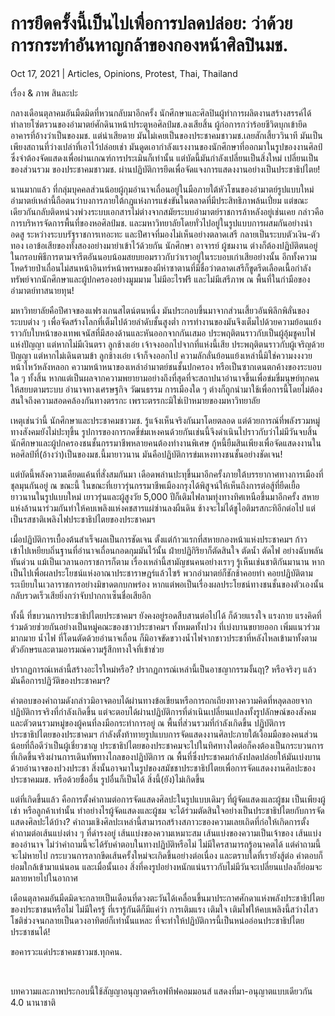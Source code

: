 # การยึดครั้งนี้เป็นไปเพื่อการปลดปล่อย: ว่าด้วยการกระทำอันหาญกล้าของกองหน้าศิลปินมช.

Oct 17, 2021 | Articles, Opinions, Protest, Thai, Thailand





เรื่อง & ภาพ สินละปะ

กลางเดือนตุลาคมอันมืดมิดที่หวนกลับมาอีกครั้ง นักศึกษาและศิลปินผู้ทำการผลิตงานสร้างสรรค์ได้ทำลายโซ่ตรวนของอำมาตย์ศักดินาหน้าประตูหอศิลป์มช.ลงเสียสิ้น ผู้ก่อการกว่าร้อยชีวิตบุกเข้ายึดอาคารที่อ้างว่าเป็นของมช. แต่น่าเสียดาย มันไม่เคยเป็นของประชาคมชาวมช.เลยสักเสี้ยววินาที มันเป็นเพียงสถานที่ว่างเปล่าที่เอาไว้ปล่อยเช่า มันดูดเอากำลังแรงงานของนักศึกษาที่ออกมาในรูปของงานศิลป์ซึ่งจำต้องจัดแสดงเพื่อผ่านเกณฑ์การประเมินก็เท่านั้น แต่บัดนี้มันกำลังเปลี่ยนเป็นสิ่งใหม่ เปลี่ยนเป็นของส่วนรวม ของประชาคมชาวมช. ผ่านปฏิบัติการยึดเพื่อจัดแจงการแสดงงานอย่างเป็นประชาธิปไตย!

นานมากแล้ว ที่กลุ่มบุคคลส่วนน้อยผู้กุมอำนาจเถื่อนอยู่ในมือภายใต้หัวโขนของอำมาตย์รูปแบบใหม่ อำมาตย์เหล่านี้ถือตนว่าบงการภายใต้กฎแห่งการแข่งขันในตลาดที่มีประสิทธิภาพล้นเปี่ยม แต่ขณะเดียวกันกลับติดหน่วงพ่วงระบบเอกสารไม่ต่างจากสมัยระบบอำมาตย์ราชการล้าหลังอยู่เช่นเคย กล่าวคือ การบริหารจัดการพื้นที่ของหอศิลป์มช. และมหาวิทยาลัยโดยทั่วไปอยู่ในรูปแบบการผสมกันอย่างน่าอดสู ระหว่างระบบรัฐราชการเทอะทะ และปีศาจที่มองไม่เห็นอย่างตลาดเสรี กลายเป็นระบบตัวเงิน-ตัวทอง เอาข้อเสียของทั้งสองอย่างมายำเข้าไว้ด้วยกัน นักศึกษา อาจารย์ ผู้ชมงาน ต่างก็ต้องปฏิบัติตนอยู่ในกรอบพิธีการตามจารีตอันนอบน้อมสยบยอมราวกับว่าเราอยู่ในระบอบเก่าเสียอย่างนั้น อีกทั้งความโหดร้ายป่าเถื่อนไม่สนหน้าอินทร์หน้าพรหมของผีห่าซาตานที่มีชื่อว่าตลาดเสรีก็ขูดรีดเลือดเนื้อกำลังทรัพย์จากนักศึกษาและผู้ปกครองอย่างมูมมาม ไม่มีอะไรฟรี และไม่มีเสรีภาพ ณ พื้นที่ในกำมือของอำมาตย์ทาสนายทุน!

มหาวิทยาลัยคือปีศาจของแฟรงเกนสไตน์ตนหนึ่ง มันประกอบขึ้นมาจากส่วนเสี้ยวอันพิลึกพิลั่นของระบบต่าง ๆ เพื่อจัดสร้างโลกที่เต็มไปด้วยลำดับชั้นสูงต่ำ การทำงานของมันจึงเต็มไปด้วยความย้อนแย้งราวกับใบหน้าของเทพเจนัสที่มีสองด้านและหันออกจากกันเสมอ ประพฤติตนราวกับเป็นผู้อุ้มชูคบไฟแห่งปัญญา แต่หากไม่มีเงินตรา ลูกช้างเอ๋ย เจ้าจงออกไปจากที่แห่งนี้เสีย ประพฤติตนราวกับผู้เจริญด้วยปัญญา แต่หากไม่เดินตามข้า ลูกช้างเอ๋ย เจ้าก็จงออกไป ความลักลั่นย้อนแย้งเหล่านี้มิใช่ความงงงวย หน้าไหว้หลังหลอก ความหน้าหนาของเหล่าอำมาตย์ชนชั้นปกครอง หรือเป็นซากเดนตกค้างของระบอบใด ๆ ทั้งสิ้น หากแต่เป็นผลจากความพยายามอย่างถึงที่สุดที่จะสถาปนาอำนาจขึ้นเพื่อข่มขี่มนุษย์ทุกคนให้สยบตามระบบ อำนาจทางเศรษฐกิจ วัฒนธรรม การเมืองใด ๆ ต่างก็ถูกนำมาใช้เพื่อการนี้โดยไม่ต้องสนใจถึงความสอดคล้องกันทางตรรกะ เพราะตรรกะมิใช่เป้าหมายของมหาวิทยาลัย

เหตุเช่นว่านี้ นักศึกษาและประชาคมชาวมช. รู้แจ้งเห็นจริงกันมาโดยตลอด แต่ด้วยการณ์ที่พลังรวมหมู่ทางสังคมยังไม่ปะทุขึ้น รูปการของการกดขี่ข่มเหงคนด้วยกันเช่นนี้จึงดำเนินไปราวกับว่าไม่มีวันจบสิ้น นักศึกษาและผู้ปกครองชนชั้นกรรมาชีพหลายคนต้องทำงานพิเศษ กู้หนี้ยืมสินเพียงเพื่อจัดแสดงงานในหอศิลป์ที่(อ้างว่า)เป็นของมช.นี้มายาวนาน มันคือปฏิบัติการข่มเหงทางชนชั้นอย่างชัดเจน!

แต่บัดนี้พลังความเคียดแค้นที่สั่งสมกันมา เดือดพล่านปะทุขึ้นมาอีกครั้งภายใต้บรรยากาศทางการเมืองที่ชุลมุนกันอยู่ ณ ขณะนี้ ในขณะที่เยาวรุ่นกรรมาชีพเมืองกรุงได้พิสูจน์ให้เห็นถึงการต่อสู้ที่ยืดเยื้อยาวนานในรูปแบบใหม่ เยาวรุ่นและผู้สูงวัย 5,000 ปีก็เติมไฟลามทุ่งทางทิศเหนือขึ้นมาอีกครั้ง สหายแห่งล้านนาร่วมกันทำให้คบเพลิงแห่งคชสารแผ่ซ่านลงผืนดิน ช้างจะไม่ได้ชูไอติมรสกะทิอีกต่อไป แต่เป็นรสชาติเพลิงไฟประชาธิปไตยของประชาคมฯ

เมื่อปฏิบัติการเบื้องต้นสำเร็จผลเป็นการชัดเจน ตั้งแต่ก้าวแรกที่สหายกองหน้าแห่งประชาคมฯ ก้าวเข้าไปเหยียบถิ่นฐานที่อำนาจเถื่อนกอดกุมมันไว้นั้น ฝ่ายปฏิกิริยาก็ตัดสินใจ ตัดน้ำ ตัดไฟ อย่างฉับพลันทันด่วน แม้เป็นเวลานอกราชการก็ตาม เรื่องเหล่านี้สามัญชนคนอย่างเราๆ รู้เห็นเช่นชาติกันมานาน หากเป็นไปเพื่อผลประโยชน์แห่งอาณาประชาราษฎร์แล้วไซร้ พวกอำมาตย์ก็ชักช้าคอยท่า คอยปฏิบัติตามระเบียบในเวลาราชการอย่างมิขาดตกบกพร่อง หากแต่พอเป็นเรื่องผลประโยชน์ทางชนชั้นของตัวเองนั้น กลับรวดเร็วเสียยิ่งกว่าจับปากกาเซ็นชื่อเสียอีก

ทั้งนี้ ที่ขบวนการประชาธิปไตยประชาคมฯ ยังคงอยู่รอดสืบสานต่อไปได้ ก็ด้วยแรงใจ แรงกาย แรงคิดที่ร่วมด้วยช่วยกันอย่างเป็นหมู่คณะของชาวประชาคมฯ ทั้งหมดทั้งปวง ที่เบ่งบานขยายออก เพิ่มแนวร่วมมากมาย น้ำไฟ ที่โดนตัดด้วยอำนาจเถื่อน ก็มิอาจขัดขวางน้ำไฟจากชาวประชาที่หลังไหลเข้ามาทั้งตามตัวอักษรและตามอารมณ์ความรู้สึกทางใจที่เข้าช่วย

ปรากฏการณ์เหล่านี้สร้างอะไรใหม่หรือ? ปรากฏการณ์เหล่านี้เป็นอาชญากรรมงั้นฤา? หรือจริงๆ แล้วมันคือการปฏิวัติของประชาคมฯ?

คำตอบของคำถามดังกล่าวมิอาจตอบได้ผ่านทางข้อเขียนหรือการถกเถียงทางความคิดที่หลุดลอยจากปฏิบัติการจริงที่กำลังเกิดขึ้น แต่จะตอบได้ผ่านปฏิบัติการที่ดำเนินเปลี่ยนแปลงทั้งรูปลักษณ์ของสังคมและตัวตนรวมหมู่ของผู้คนที่ลงมือกระทำการอยู่ ณ พื้นที่ส่วนรวมที่กำลังเกิดขึ้น ปฏิบัติการประชาธิปไตยของประชาคมฯ กำลังตั้งท้าทายรูปแบบการจัดแสดงงานศิลปะภายใต้เงื้อมมือของคนส่วนน้อยที่ถือดีว่าเป็นผู้เชี่ยวชาญ ประชาธิปไตยของประชาคมจะไปในทิศทางใดต่อก็คงต้องเป็นกระบวนการที่เกิดขึ้นจริงผ่านการเดินทัพทางไกลของปฏิบัติการ ณ พื้นที่ซึ่งประชาคมกำลังปลดปล่อยให้มันเบ่งบานด้วยอำนาจของปวงประชา สิ่งนั้นอาจมาในรูปของสมัชชาประชาธิปไตยเพื่อการจัดแสดงงานศิลปะของประชาคมมช. หรือด้วยชื่ออื่น รูปอื่นก็เป็นได้ สิ่งนี้(ยัง)ไม่เกิดขึ้น

แต่ที่เกิดขึ้นแล้ว คือการตั้งคำถามต่อการจัดแสดงศิลปะในรูปแบบเดิมๆ ที่ผู้จัดแสดงและผู้ชม เป็นเพียงผู้เช่า หรือลูกค้าเท่านั้น ทำอย่างไรผู้จัดแสดงและผู้ชม จะได้ร่วมตัดสินใจอย่างเป็นประชาธิปไตยกับการจัดแสดงศิลปะได้บ้าง? คำถามเชิงศิลปะเหล่านี้สามารถสร้างสภาวะของความเลยเถิดที่ก่อให้เกิดการตั้งคำถามต่อเส้นแบ่งต่าง ๆ ที่ดำรงอยู่ เส้นแบ่งของความเหมาะสม เส้นแบ่งของความเป็นเจ้าของ เส้นแบ่งของอำนาจ ไม่ว่าคำถามนี้จะได้รับคำตอบในทางปฏิบัติหรือไม่ ไม่มีใครสามารถรู้อนาคตได้ แต่คำถามนี้จะไม่หายไป กระบวนการลากขีดเส้นครั้งใหม่จะเกิดขึ้นอย่างต่อเนื่อง และตราบใดที่เรายังสู้ต่อ คำตอบก็ย่อมใกล้เข้ามาแน่นอน และเมื่อนั้นเอง สิ่งที่คงรูปอย่างหนักแน่นราวกับไม่มีวันจะเปลี่ยนแปลงก็ย่อมจะมลายหายไปในอากาศ

เดือนตุลาคมอันมืดมิดจะกลายเป็นเดือนที่ดวงตะวันได้เคลื่อนขึ้นมาประกาศศักดาแห่งพลังประชาธิปไตยของประชาชนหรือไม่ ไม่มีใครรู้ ที่เรารู้กันดีก็มีแค่ว่า การเติมแรง เติมใจ เติมไฟให้คบเพลิงนี้สว่างไสวโชติช่วงจนกลายเป็นดวงอาทิตย์ก็เท่านั้นแหละ ที่จะทำให้ปฏิบัติการนี้เป็นหน่ออ่อนประชาธิปไตยประชาชนได้!

ขอคารวะแด่ประชาคมชาวมช.ทุกคน.

 





บทความและภาพประกอบนี้ใช้สัญญาอนุญาตครีเอฟทีฟคอมมอนส์ แสดงที่มา-อนุญาตแบบเดียวกัน 4.0 นานาชาติ